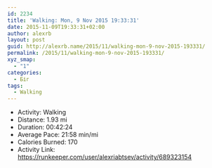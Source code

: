 ```yaml
---
id: 2234
title: 'Walking: Mon, 9 Nov 2015 19:33:31'
date: 2015-11-09T19:33:31+02:00
author: alexrb
layout: post
guid: http://alexrb.name/2015/11/walking-mon-9-nov-2015-193331/
permalink: /2015/11/walking-mon-9-nov-2015-193331/
xyz_smap:
  - "1"
categories:
  - Біг
tags:
  - Walking
---
```

<ul class="rk-list">
  <li class="rk-activity">
    Activity: Walking
  </li>
  <li class="rk-distance">
    Distance: 1.93 mi
  </li>
  <li class="rk-duration">
    Duration: 00:42:24
  </li>
  <li class="rk-avg-pace">
    Average Pace: 21:58 min/mi
  </li>
  <li class="rk-calories">
    Calories Burned: 170
  </li>
  <li class="rk-activity-link">
    Activity Link: <a href="https://runkeeper.com/user/alexriabtsev/activity/689323154">https://runkeeper.com/user/alexriabtsev/activity/689323154</a>
  </li>
</ul>